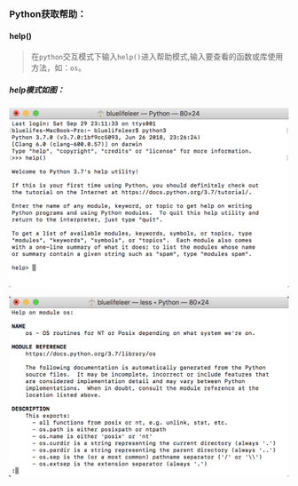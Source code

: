 ### Python获取帮助：

#### help()

> 在```python```交互模式下输入```help()```进入帮助模式,输入要查看的函数或库使用方法，如：```os```。

##### help模式如图：

![../static/python_help.png](../static/python_help.png)

![../static/python_help_os.png](../static/python_help_os.png)